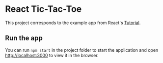 # React Tic-Tac-Toe
This project corresponds to the example app from React's [Tutorial](https://reactjs.org/tutorial/tutorial.html).

## Run the app
You can run `npm start` in the project folder to start the application and open [http://localhost:3000](http://localhost:3000) to view it in the browser.
